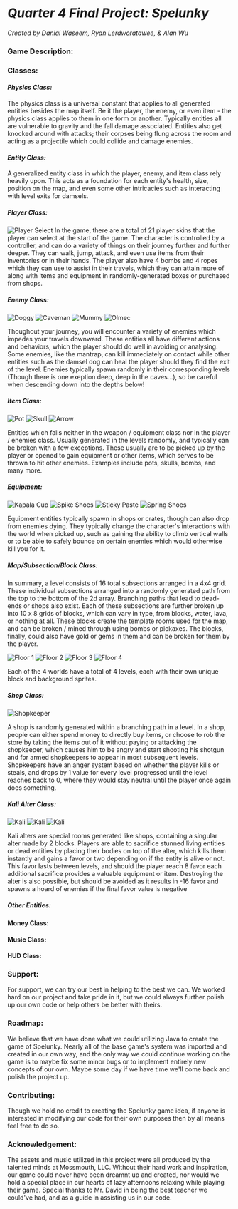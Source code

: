 # ***Quarter 4 Final Project: Spelunky***
*Created by Danial Waseem, Ryan Lerdworatawee, & Alan Wu*

### Game Description:

### Classes:

#### ***Physics Class:***
The physics class is a universal constant that applies to all generated entities besides the map itself. Be it the player, the enemy, or even item - the physics class applies to them in one form or another. Typically entities all are vulnerable to gravity and the fall damage associated. Entities also get knocked around with attacks; their corpses being flung across the room and acting as a projectile which could collide and damage enemies. 

#### ***Entity Class:***
A generalized entity class in which the player, enemy, and item class rely heavily upon. This acts as a foundation for each entity's health, size, position on the map, and even some other intricacies such as interacting with level exits for damsels. 

##### ***Player Class:***

![Player Select](https://github.com/DanTheMan6492/Spelunky/blob/89ca23dbf59d1fd8cb6695a2a197fb144b0f2a80/src/imgs/Characters/image.png)
In the game, there are a total of 21 player skins that the player can select at the start of the game. The character is controlled by a controller, and can do a variety of things on their journey further and further deeper. They can walk, jump, attack, and even use items from their inventories or in their hands. The player also have 4 bombs and 4 ropes which they can use to assist in their travels, which they can attain more of along with items and equipment in randomly-generated boxes or purchased from shops. 


##### ***Enemy Class:***
![Doggy](https://github.com/DanTheMan6492/Spelunky/blob/ada204c2fab9a4f0e90c1c6ec8e4f173ea649ab7/src/imgs/Monsters/Damsel/damsel_stun.gif)
![Caveman](https://github.com/DanTheMan6492/Spelunky/blob/ada204c2fab9a4f0e90c1c6ec8e4f173ea649ab7/src/imgs/Monsters/Caveman/cavemanStand.gif)
![Mummy](https://github.com/DanTheMan6492/Spelunky/blob/ada204c2fab9a4f0e90c1c6ec8e4f173ea649ab7/src/imgs/Monsters/Mummy/mummyWalk.gif)
![Olmec](https://github.com/DanTheMan6492/Spelunky/blob/ca4d344b87a6dd55fed91a0757528376e314d88b/src/imgs/Monsters/olmec.png)

Thoughout your journey, you will encounter a variety of enemies which impedes your travels downward. These entities all have different actions and behaviors, which the player should do well in avoiding or analysing. Some enemies, like the mantrap, can kill immediately on contact while other entities such as the damsel dog can heal the player should they find the exit of the level. Enemies typically spawn randomly in their corresponding levels (Though there is one exeption deep, deep in the caves...), so be careful when descending down into the depths below!

##### ***Item Class:***
![Pot](https://github.com/DanTheMan6492/Spelunky/blob/3eff2d5c8b3a34940d3e597a811f817b3e9c83cf/src/imgs/Items/Objects/pot.png)
![Skull](https://github.com/DanTheMan6492/Spelunky/blob/3eff2d5c8b3a34940d3e597a811f817b3e9c83cf/src/imgs/Items/Objects/rock.png)
![Arrow](https://github.com/DanTheMan6492/Spelunky/blob/3eff2d5c8b3a34940d3e597a811f817b3e9c83cf/src/imgs/Items/Objects/arrow.png)

Entities which falls neither in the weapon / equipment class nor in the player / enemies class. Usually generated in the levels randomly, and typically can be broken with a few exceptions. These usually are to be picked up by the player or opened to gain equipment or other items, which serves to be thrown to hit other enemies. Examples include pots, skulls, bombs, and many more.

##### ***Equipment:***
![Kapala Cup](https://github.com/DanTheMan6492/Spelunky/blob/12ee22e59214b739edc947bc626fa3385670974f/src/imgs/Items/HUD/kapala/0.png)
![Spike Shoes](https://github.com/DanTheMan6492/Spelunky/blob/12ee22e59214b739edc947bc626fa3385670974f/src/imgs/Items/HUD/item_3.png)
![Sticky Paste](https://github.com/DanTheMan6492/Spelunky/blob/12ee22e59214b739edc947bc626fa3385670974f/src/imgs/Items/HUD/item_4.png)
![Spring Shoes](https://github.com/DanTheMan6492/Spelunky/blob/12ee22e59214b739edc947bc626fa3385670974f/src/imgs/Items/HUD/item_2.png)

Equipment entities typically spawn in shops or crates, though can also drop from enemies dying. They typically change the character's interactions with the world when picked up, such as gaining the ability to climb vertical walls or to be able to safely bounce on certain enemies which would otherwise kill you for it.

##### ***Map/Subsection/Block Class:***
In summary, a level consists of 16 total subsections arranged in a 4x4 grid. These individual subsections arranged into a randomly generated path from the top to the bottom of the 2d array. Branching paths that lead to dead-ends or shops also exist. Each of these subsections are further broken up into 10 x 8 grids of blocks, which can vary in type, from blocks, water, lava, or nothing at all. These blocks create the template rooms used for the map, and can be broken / mined through using bombs or pickaxes. The blocks, finally, could also have gold or gems in them and can be broken for them by the player.

![Floor 1](https://github.com/DanTheMan6492/Spelunky/blob/12ee22e59214b739edc947bc626fa3385670974f/src/imgs/Tiles/1/1_1.png)
![Floor 2](https://github.com/DanTheMan6492/Spelunky/blob/12ee22e59214b739edc947bc626fa3385670974f/src/imgs/Tiles/2/1_1.png)
![Floor 3](https://github.com/DanTheMan6492/Spelunky/blob/12ee22e59214b739edc947bc626fa3385670974f/src/imgs/Tiles/3/1_1.png)
![Floor 4](https://github.com/DanTheMan6492/Spelunky/blob/12ee22e59214b739edc947bc626fa3385670974f/src/imgs/Tiles/4/1_1.png)

Each of the 4 worlds have a total of 4 levels, each with their own unique block and background sprites.

##### ***Shop Class:***

![Shopkeeper](https://github.com/DanTheMan6492/Spelunky/blob/12ee22e59214b739edc947bc626fa3385670974f/src/imgs/Monsters/Shopkeep/shopkeepStand.gif)

A shop is randomly generated within a branching path in a level. In a shop, people can either spend money to directly buy items, or choose to rob the store by taking the items out of it without paying or attacking the shopkeeper, which causes him to be angry and start shooting his shotgun and for armed shopkeepers to appear in most subsequent levels. Shopkeepers have an anger system based on whether the player kills or steals, and drops by 1 value for every level progressed until the level reaches back to 0, where they would stay neutral until the player once again does something.


##### ***Kali Alter Class:***

![Kali](https://github.com/DanTheMan6492/Spelunky/blob/e774222c1e9d28265da727caaf5fb5ab7955f1f0/src/imgs/Tiles/1/9.png)
![Kali](https://github.com/DanTheMan6492/Spelunky/blob/e774222c1e9d28265da727caaf5fb5ab7955f1f0/src/imgs/Tiles/1/6.png)
![Kali](https://github.com/DanTheMan6492/Spelunky/blob/e774222c1e9d28265da727caaf5fb5ab7955f1f0/src/imgs/Tiles/1/7.png)


Kali alters are special rooms generated like shops, containing a singular alter made by 2 blocks. Players are able to sacrifice stunned living entities or dead entities by placing their bodies on top of the alter, which kills them instantly and gains a favor or two depending on if the entity is alive or not. This favor lasts between levels, and should the player reach 8 favor each additional sacrifice provides a valuable equipment or item. Destroying the alter is also possible, but should be avoided as it results in -16 favor and spawns a hoard of enemies if the final favor value is negative

##### Other Entities:
#### Money Class:
#### Music Class:
#### HUD Class:

### Support:
For support, we can try our best in helping to the best we can. We worked hard on our project and take pride in it, but we could always further polish up our own code or help others be better with theirs.

### Roadmap:
We believe that we have done what we could utilizing Java to create the game of Spelunky. Nearly all of the base game's system was imported and created in our own way, and the only way we could continue working on the game is to maybe fix some minor bugs or to implement entirely new concepts of our own. Maybe some day if we have time we'll come back and polish the project up. 

### Contributing:

Though we hold no credit to creating the Spelunky game idea, if anyone is interested in modifying our code for their own purposes then by all means feel free to do so.

### Acknowledgement:

The assets and music utilized in this project were all produced by the talented minds at Mossmouth, LLC. Without their hard work and inspiration, our game could never have been dreamnt up and created, nor would we hold a special place in our hearts of lazy afternoons relaxing while playing their game. Special thanks to Mr. David in being the best teacher we could've had, and as a guide in assisting us in our code. 
